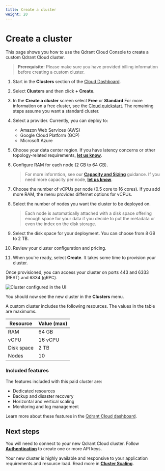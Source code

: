 ```yaml
---
title: Create a cluster
weight: 20
---
```


# Create a cluster

This page shows you how to use the Qdrant Cloud Console to create a custom Qdrant Cloud cluster.

> **Prerequisite:** Please make sure you have provided billing information before creating a custom cluster. 

1. Start in the **Clusters** section of the [Cloud Dashboard](https://cloud.qdrant.io). 
1. Select **Clusters** and then click **+ Create**.
1. In the **Create a cluster** screen select **Free** or **Standard**
   For more information on a free cluster, see the [Cloud quickstart](/documentation/cloud/quickstart-cloud). The remaining steps assume you want a standard cluster.
1. Select a provider. Currently, you can deploy to:

   - Amazon Web Services (AWS)
   - Google Cloud Platform (GCP)
   - Microsoft Azure 

1. Choose your data center region. If you have latency concerns or other topology-related requirements, [**let us know**](mailto:cloud@qdrant.io).
1. Configure RAM for each node (2 GB to 64 GB). 
   >  For more informtion, see our [**Capacity and Sizing**](/documentation/cloud/capacity-sizing/) guidance. If you need more capacity per node, [**let us know**](mailto:cloud@qdrant.io).
1. Choose the number of vCPUs per node (0.5 core to 16 cores). If you add more
   RAM, the menu provides differnet options for vCPUs.
1. Select the number of nodes you want the cluster to be deployed on. 

   > Each node is automatically attached with a disk space offering enough space for your data if you decide to put the metadata or even the index on the disk storage.

1. Select the disk space for your deployment. You can choose from 8 GB to 2 TB.
1. Review your cluster configuration and pricing.
1. When you're ready, select **Create**. It takes some time to provision your cluster.

Once provisioned, you can access your cluster on ports 443 and 6333 (REST)
and 6334 (gRPC).

![Cluster configured in the UI](/docs/cloud/create-cluster-test.png)

You should now see the new cluster in the **Clusters** menu.

A custom cluster includes the following resources. The values in the table are maximums.

| Resource   | Value (max) |
|------------|-------------|
| RAM        | 64 GB       |
| vCPU       | 16 vCPU     |
| Disk space | 2 TB        |
| Nodes      | 10          |  

### Included features

The features included with this paid cluster are:

- Dedicated resources
- Backup and disaster recovery
- Horizontal and vertical scaling
- Monitoring and log management

Learn more about these features in the [Qdrant Cloud dashboard](https://cloud.qdrant.io/).

## Next steps

You will need to connect to your new Qdrant Cloud cluster. Follow [**Authentication**](/documentation/cloud/authentication/) to create one or more API keys. 

Your new cluster is highly available and responsive to your application requirements and resource load. Read more in [**Cluster Scaling**](/documentation/cloud/cluster-scaling/).

